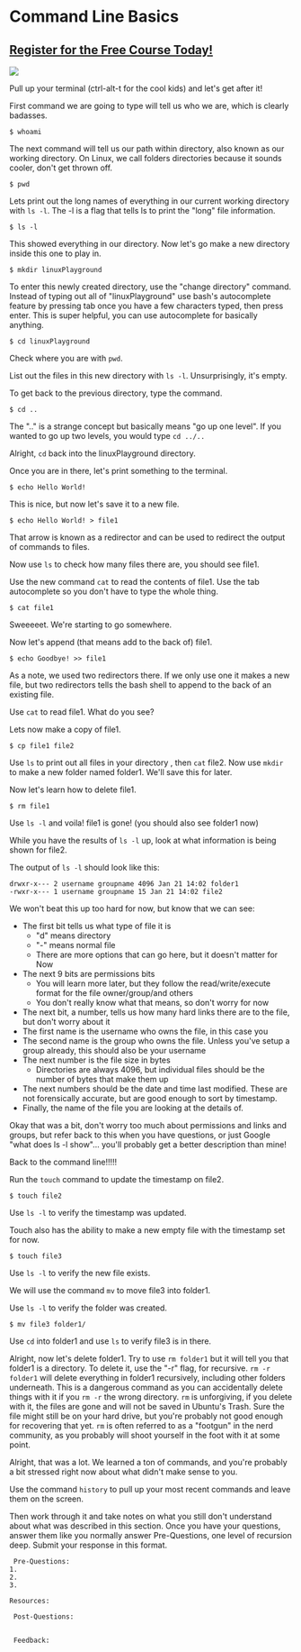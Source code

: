 # Command Line Basics
##  [Register for the Free Course Today!](https://roppers.thinkific.com/courses/computing-fundamentals)
[<img src="https://imgs.xkcd.com/comics/command_line_fu.png">](https://xkcd.com/196/)

Pull up your terminal (ctrl-alt-t for the cool kids) and let's get after it!

First command we are going to type will tell us who we are, which is clearly badasses.

```
$ whoami
```

The next command will tell us our path within directory, also known as our working directory. On Linux, we call folders directories because it sounds cooler, don't get thrown off.

```
$ pwd
```
Lets print out the long names of everything in our current working directory with ```ls -l```. The -l is a flag that tells ls to print the "long" file information.

```
$ ls -l
```

This showed everything in our directory. Now let's go make a new directory inside this one to play in.

```
$ mkdir linuxPlayground
```

To enter this newly created directory, use the "change directory" command. Instead of typing out all of "linuxPlayground" use bash's autocomplete feature by pressing tab once you have a few characters typed, then press enter. This is super helpful, you can use autocomplete for basically anything.

```
$ cd linuxPlayground
```

Check where you are with ```pwd```.

List out the files in this new directory with ```ls -l```.
Unsurprisingly, it's empty.

To get back to the previous directory, type the command.

```
$ cd ..
```
The ".." is a strange concept but basically means "go up one level". If you wanted to go up two levels, you would type ```cd ../..```

Alright, ```cd``` back into the linuxPlayground directory.

Once you are in there, let's print something to the terminal.

```
$ echo Hello World!
```

This is nice, but now let's save it to a new file.

```
$ echo Hello World! > file1
```

That arrow is known as a redirector and can be used to redirect the output of commands to files.

Now use ```ls``` to check how many files there are, you should see file1.

Use the new command ```cat``` to read the contents of file1. Use the tab autocomplete so you don't have to type the whole thing.

```
$ cat file1
```

Sweeeeet. We're starting to go somewhere.

Now let's append (that means add to the back of) file1.

```
$ echo Goodbye! >> file1
```

As a note, we used two redirectors there. If we only use one it makes a new file, but two redirectors tells the bash shell to append to the back of an existing file.

Use ```cat``` to read file1. What do you see?

Lets now make a copy of file1.

```
$ cp file1 file2
```

Use ```ls``` to print out all files in your directory , then ```cat``` file2.
Now use ```mkdir``` to make a new folder named folder1. We'll save this for later.

Now let's learn how to delete file1.

```
$ rm file1
```

Use ```ls -l``` and voila! file1 is gone! (you should also see folder1 now)

While you have the results of ```ls -l``` up, look at what information is being shown for file2.

The output of ```ls -l``` should look like this:
```
drwxr-x--- 2 username groupname 4096 Jan 21 14:02 folder1
-rwxr-x--- 1 username groupname 15 Jan 21 14:02 file2
```
We won't beat this up too hard for now, but know that we can see:


* The first bit tells us what type of file it is
  * "d" means directory
  * "-" means normal file
  * There are more options that can go here, but it doesn't matter for Now
* The next 9 bits are permissions bits
  * You will learn more later, but they follow the read/write/execute format for the file owner/group/and others
  * You don't really know what that means, so don't worry for now
* The next bit, a number, tells us how many hard links there are to the file, but don't worry about it
* The first name is the username who owns the file, in this case you
* The second name is the group who owns the file. Unless you've setup a group already, this should also be your username
* The next number is the file size in bytes
  * Directories are always 4096, but individual files should be the number of bytes that make them up
* The next numbers should be the date and time last modified. These are not forensically accurate, but are good enough to sort by timestamp.
* Finally, the name of the file you are looking at the details of.

Okay that was a bit, don't worry too much about permissions and links and groups, but refer back to this when you have questions, or just Google "what does ls -l show"... you'll probably get a better description than mine!

Back to the command line!!!!!

Run the ```touch``` command to update the timestamp on file2.

```
$ touch file2
```

Use ```ls -l``` to verify the timestamp was updated.

Touch also has the ability to make a new empty file with the timestamp set for now.

```
$ touch file3
```

Use ```ls -l``` to verify the new file exists.

We will use the command ```mv``` to move file3 into folder1.

Use ```ls -l``` to verify the folder was created.

```
$ mv file3 folder1/

```

Use ```cd``` into folder1 and use ```ls``` to verify file3 is in there.


Alright, now let's delete folder1. Try to use ```rm folder1``` but it will tell you that folder1 is a directory. To delete it, use the "-r" flag, for recursive. ```rm -r folder1``` will delete everything in folder1 recursively, including other folders underneath. This is a dangerous command as you can accidentally delete things with it if you ```rm -r``` the wrong directory. ```rm``` is unforgiving, if you delete with it, the files are gone and will not be saved in Ubuntu's Trash. Sure the file might still be on your hard drive, but you're probably not good enough for recovering that yet. ```rm``` is often referred to as a "footgun" in the nerd community, as you probably will shoot yourself in the foot with it at some point.

Alright, that was a lot. We learned a ton of commands, and you're probably a bit stressed right now about what didn't make sense to you.

Use the command ```history``` to pull up your most recent commands and leave them on the screen.

Then work through it and take notes on what you still don't understand about what was described in this section. Once you have your questions, answer them like you normally answer Pre-Questions, one level of recursion deep. Submit your response in this format.

```
 Pre-Questions:
1.
2.
3.

Resources:

 Post-Questions:


 Feedback:

```
